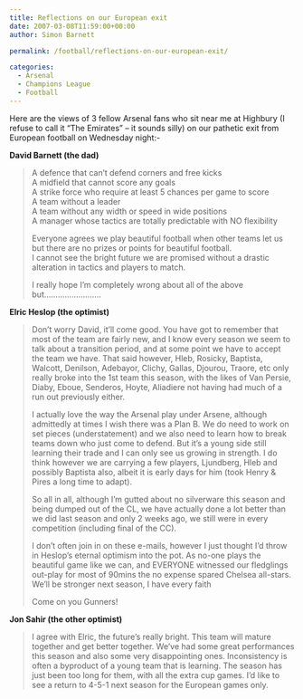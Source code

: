 ```yaml
---
title: Reflections on our European exit
date: 2007-03-08T11:59:00+00:00
author: Simon Barnett

permalink: /football/reflections-on-our-european-exit/

categories:
  - Arsenal
  - Champions League
  - Football
---
```

Here are the views of 3 fellow Arsenal fans who sit near me at Highbury (I refuse to call it &#8220;The Emirates&#8221; &#8211; it sounds silly) on our pathetic exit from European football on Wednesday night:-

<!--more-->

<span style="font-weight: bold">David Barnett (the dad)</span>

> A defence that can&#8217;t defend corners and free kicks  
> A midfield that cannot score any goals  
> A strike force who require at least 5 chances per game to score  
> A team without a leader  
> A team without any width or speed in wide positions  
> A manager whose tactics are totally predictable with NO flexibility
> 
> Everyone agrees we play beautiful football when other teams let us but there are no prizes or points for beautiful football.  
> I cannot see the bright future we are promised without a drastic alteration in tactics and players to match.
> 
> I really hope I&#8217;m completely wrong about all of the above but&#8230;&#8230;&#8230;&#8230;&#8230;&#8230;&#8230;&#8230;.

<span style="font-weight: bold">Elric Heslop (the optimist)</span>

> Don’t worry David, it’ll come good. You have got to remember that most of the team are fairly new, and I know every season we seem to talk about a transition period, and at some point we have to accept the team we have. That said however, Hleb, Rosicky, Baptista, Walcott, Denilson, Adebayor, Clichy, Gallas, Djourou, Traore, etc only really broke into the 1st team this season, with the likes of Van Persie, Diaby, Eboue, Senderos, Hoyte, Aliadiere not having had much of a run out previously either.
> 
> I actually love the way the Arsenal play under Arsene, although admittedly at times I wish there was a Plan B. We do need to work on set pieces (understatement) and we also need to learn how to break teams down who just come to defend. But it’s a young side still learning their trade and I can only see us growing in strength. I do think however we are carrying a few players, Ljundberg, Hleb and possibly Baptista also, albeit it is early days for him (took Henry & Pires a long time to adapt).
> 
> So all in all, although I’m gutted about no silverware this season and being dumped out of the CL, we have actually done a lot better than we did last season and only 2 weeks ago, we still were in every competition (including final of the CC).
> 
> I don’t often join in on these e-mails, however I just thought I’d throw in Heslop’s eternal optimism into the pot. As no-one plays the beautiful game like we can, and EVERYONE witnessed our fledglings out-play for most of 90mins the no expense spared Chelsea all-stars. We’ll be stronger next season, I have every faith
> 
> Come on you Gunners!

<span style="font-weight: bold">Jon Sahir (the other optimist)</span>

> I agree with Elric, the future&#8217;s really bright. This team will mature together and get better together. We&#8217;ve had some great performances this season and also some very disappointing ones. Inconsistency is often a byproduct of a young team that is learning. The season has just been too long for them, with all the extra cup games. I&#8217;d like to see a return to 4-5-1 next season for the European games only.
